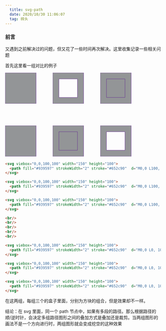 ```yaml
---
  title: svg-path
  date: 2020/10/30 11:06:07
  tag: 砖头
---
```

  
### 前言
又遇到之前解决过的问题，但又花了一些时间再次解决。这里收集记录一些相关问题

首先这里看一组对比的例子

<svg viebox="0,0,100,100" width="150" height="100">
  <path fill="#939597" strokeWidth="2" stroke="#652c90"  d="M0,0 L100, 0 L100,100 L0,100Z "></path>
</svg>

<svg viebox="0,0,100,100" width="150" height="100">
  <path fill="#939597" strokeWidth="2" stroke="#652c90"  d="M0,0 L100, 0 L100,100 L0,100Z  M20,80  L80, 80 L80,20 L20,20 Z"></path>
</svg>

<svg viebox="0,0,100,100" width="150" height="100">
  <path fill="#939597" strokeWidth="2" stroke="#652c90"  d="M0,0 L100, 0 L100,100 L0,100Z  M20,80  L20,20 L80,20  L80,80 Z"></path>
</svg>

<br/>
<br/>
<br/>
<br/>
<br/>

<svg viebox="0,0,100,100" width="150" height="100">
  <path fill="#939597" strokeWidth="2" stroke="#652c90"  d="M0,0 L0, 100 L100,100 L100,0Z "></path>
</svg>

<svg viebox="0,0,100,100" width="150" height="100">
  <path fill="#939597" strokeWidth="2" stroke="#652c90"  d="M0,0 L0, 100 L100,100 L100,0Z  M20,80  L80, 80 L80,20 L20,20 Z"></path>
</svg>

<svg viebox="0,0,100,100" width="150" height="100">
  <path fill="#939597" strokeWidth="2" stroke="#652c90"  d="M0,0 L0, 100 L100,100 L100,0Z  M20,80  L20,20 L80,20  L80,80 Z"></path>
</svg>


```html
<svg viebox="0,0,100,100" width="150" height="100">
  <path fill="#939597" strokeWidth="2" stroke="#652c90"  d="M0,0 L100, 0 L100,100 L0,100Z "></path>
</svg>

<svg viebox="0,0,100,100" width="150" height="100">
  <path fill="#939597" strokeWidth="2" stroke="#652c90"  d="M0,0 L100, 0 L100,100 L0,100Z  M20,80  L80, 80 L80,20 L20,20 Z"></path>
</svg>

<svg viebox="0,0,100,100" width="150" height="100">
  <path fill="#939597" strokeWidth="2" stroke="#652c90"  d="M0,0 L100, 0 L100,100 L0,100Z  M20,80  L20,20 L80,20  L80,80 Z"></path>
</svg>

<br/>
<br/>
<br/>
<br/>
<br/>

<svg viebox="0,0,100,100" width="150" height="100">
  <path fill="#939597" strokeWidth="2" stroke="#652c90"  d="M0,0 L0, 100 L100,100 L100,0Z "></path>
</svg>

<svg viebox="0,0,100,100" width="150" height="100">
  <path fill="#939597" strokeWidth="2" stroke="#652c90"  d="M0,0 L0, 100 L100,100 L100,0Z  M20,80  L80, 80 L80,20 L20,20 Z"></path>
</svg>

<svg viebox="0,0,100,100" width="150" height="100">
  <path fill="#939597" strokeWidth="2" stroke="#652c90"  d="M0,0 L0, 100 L100,100 L100,0Z  M20,80  L20,20 L80,20  L80,80 Z"></path>
</svg>
```

在这两组，每组三个的盒子里面，分别为方块的组合，但是效果却不一样。

结论：在 svg 里面，同一个 path 节点中，如果有多段的路径。那么根据路径的顺/逆时针，会决定多组路径图形之间的叠加方式是叠加还是裁剪。当两组图形的画法不是一个方向进行时，两组图形就会变成挖空的这种效果